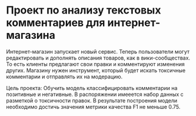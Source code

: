 # Проект по анализу текстовых комментариев  для интернет-магазина

Интернет-магазин запускает новый сервис. Теперь пользователи могут редактировать и дополнять описания товаров, как в вики-сообществах. То есть клиенты предлагают свои правки и комментируют изменения других. Магазину нужен инструмент, который будет искать токсичные комментарии и отправлять их на модерацию.

Цель проекта:
Обучить модель классифицировать комментарии на позитивные и негативные.
В распоряжении имееется набор данных с разметкой о токсичности правок.
В результате построения модели необходимо достичь значения метрики качества F1 не меньше 0.75.
